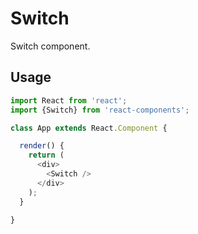 
# Switch

Switch component.

## Usage

```js
import React from 'react';
import {Switch} from 'react-components';

class App extends React.Component {

  render() {
    return (
      <div>
        <Switch />
      </div>
    );
  }

}
```
